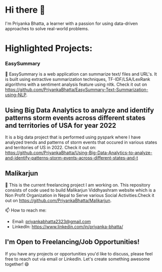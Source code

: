 # Hi there 👋

I'm Priyanka Bhatta, a learner with a passion for using data-driven approaches to solve real-world problems.

# Highlighted Projects:

### EasySummary
🚀 EasySummary is a web application can summarize text/ files and URL's. It is built using extractive summarization techniques, TF-IDF/LSA/LexRank algorithms with a sentiment analysis feature using nltk. Check it out on https://github.com/PriyankaBhatta/EasySummary-Text-Summarization-using-NLP.

## Using Big Data Analytics to analyze and identify patterns storm events across different states and territories of USA for year 2022
It is a big data project that is performed using pyspark where I have analyzed trends and patterns of storm events that occured in various states and territories of  US in 2022. Check it out on: https://github.com/PriyankaBhatta/Using-Big-Data-Analytics-to-analyze-and-identify-patterns-storm-events-across-different-states-and-t

## Malikarjun
🚀 This is the current freelancing project I am working on. This repository consists of code used to build Malikarjun Viddhyashram website which is a Non Profit Organization in Nepal to Serve various Social Activities.Check it out on https://github.com/PriyankaBhatta/Malikarjun.


📫 How to reach me:
- Email: priyankabhatta2323@gmail.com
- LinkedIn: https://www.linkedin.com/in/priyanka-bhatta/

## I'm Open to Freelancing/Job Opportunities!
If you have any projects or opportunities you'd like to discuss, please feel free to reach out via email or LinkedIn. Let's create something awesome together! 😄
